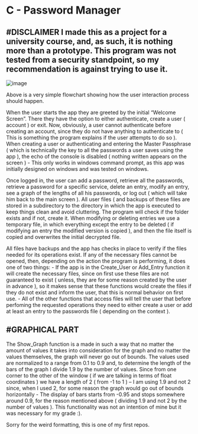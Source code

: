 # C - Password Manager

#DISCLAIMER
I made this as a project for a university course, and, as such, it is nothing more than a prototype. This program was not tested from a security standpoint, so my recommendation is against trying to use it.
-----------------------------------------------------------------------

![image](https://user-images.githubusercontent.com/103068026/195428149-b27a11c1-0d2c-44d2-80a3-83bcb09938a7.png)

  Above is a very simple flowchart showing how the user interaction process should happen. 
  
  When the user starts the app they are greeted by the initial “Welcome Screen”. There they have the option to either authenticate, create a user ( account ) or exit. Now, obviously, a user cannot authenticate before creating an account, since they do not have anything to authenticate to ( This is something the program explains if the user attempts to do so ). When creating a user or authenticating and entering the Master Passphrase ( which is technically the key to all the passwords a user saves using the app ), the echo of the console is disabled ( nothing written appears on the screen ) - This only works in windows command prompt, as this app was initially designed on windows and was tested on windows.

  Once logged in, the user can add a password, retrieve all the passwords, retrieve a password for a specific service, delete an  entry, modify an entry, see a graph of the lengths of all his passwords, or log out ( which will take him back to the main screen ). All user files ( and backups of these files are stored in a subdirectory to the directory in which the app is executed to keep things clean and avoid cluttering. The program will check if the folder exists and if not, create it.  When modifying or deleting entries we use a temporary file, in which everything except the entry to be deleted ( if modifying an entry the modified version is copied ), and then the file itself is copied and overwrites the initial decrypted file.

  All files have backups and the app has checks in place to verify if the files needed for its operations exist. If any of the necessary files cannot be opened, then, depending on the action the program is performing, it does one of two things: 
    -	If the app is in the Create_User or Add_Entry function it will create the necessary files, since on first use these files are not guaranteed to exist ( unless, they are for some reason created by the user in advance ), so it makes sense that these functions would create the files if they do not exist and inform the user, that this is normal behavior on first use. 
    -	All of the other functions that access files will tell the user that before perfoming the requested operations they need to either create a user or add at least an entry to the passwords file ( depending on the context ).
  

#GRAPHICAL PART
----------------
  
  The Show_Graph function is a made in such a way that no matter the amount of values it takes into consideration for the graph and no matter the values themselves, the graph will never go out of bounds. The values used are normalized to a range from 0.1 to 0.9 and, to determine the length of the bars of the graph I divide 1.9 by the number of values. Since from one corner to the other of the window ( if we are talking in terms of float coordinates ) we have a length of 2 ( from -1 to 1 ) – I am using 1.9 and not 2 since, when I used 2, for some reason the graph would go out of bounds horizontally - The display of bars starts from -0.95 and stops somewhere around 0.9, for the reason mentioned above ( dividing 1.9 and not 2 by the number of values ).
  This functionality was not an intention of mine but it was necessary for my grade :).
  
  
  Sorry for the weird formatting, this is one of my first repos.
